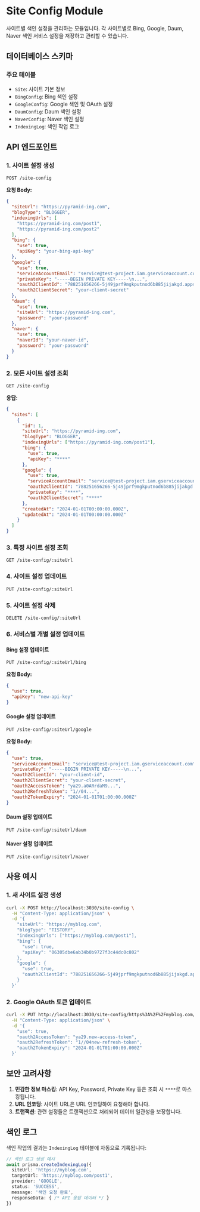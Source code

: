 # Site Config Module

사이트별 색인 설정을 관리하는 모듈입니다. 각 사이트별로 Bing, Google, Daum, Naver 색인 서비스 설정을 저장하고 관리할 수 있습니다.

## 데이터베이스 스키마

### 주요 테이블
- `Site`: 사이트 기본 정보
- `BingConfig`: Bing 색인 설정
- `GoogleConfig`: Google 색인 및 OAuth 설정
- `DaumConfig`: Daum 색인 설정
- `NaverConfig`: Naver 색인 설정
- `IndexingLog`: 색인 작업 로그

## API 엔드포인트

### 1. 사이트 설정 생성
```
POST /site-config
```

**요청 Body:**
```json
{
  "siteUrl": "https://pyramid-ing.com",
  "blogType": "BLOGGER",
  "indexingUrls": [
    "https://pyramid-ing.com/post1",
    "https://pyramid-ing.com/post2"
  ],
  "bing": {
    "use": true,
    "apiKey": "your-bing-api-key"
  },
  "google": {
    "use": true,
    "serviceAccountEmail": "service@test-project.iam.gserviceaccount.com",
    "privateKey": "-----BEGIN PRIVATE KEY-----\n...",
    "oauth2ClientId": "788251656266-5j49jprf9mgkputnod6b885jijakgd.apps.googleusercontent.com",
    "oauth2ClientSecret": "your-client-secret"
  },
  "daum": {
    "use": true,
    "siteUrl": "https://pyramid-ing.com",
    "password": "your-password"
  },
  "naver": {
    "use": true,
    "naverId": "your-naver-id",
    "password": "your-password"
  }
}
```

### 2. 모든 사이트 설정 조회
```
GET /site-config
```

**응답:**
```json
{
  "sites": [
    {
      "id": 1,
      "siteUrl": "https://pyramid-ing.com",
      "blogType": "BLOGGER",
      "indexingUrls": ["https://pyramid-ing.com/post1"],
      "bing": {
        "use": true,
        "apiKey": "****"
      },
      "google": {
        "use": true,
        "serviceAccountEmail": "service@test-project.iam.gserviceaccount.com",
        "oauth2ClientId": "788251656266-5j49jprf9mgkputnod6b885jijakgd.apps.googleusercontent.com",
        "privateKey": "****",
        "oauth2ClientSecret": "****"
      },
      "createdAt": "2024-01-01T00:00:00.000Z",
      "updatedAt": "2024-01-01T00:00:00.000Z"
    }
  ]
}
```

### 3. 특정 사이트 설정 조회
```
GET /site-config/:siteUrl
```

### 4. 사이트 설정 업데이트
```
PUT /site-config/:siteUrl
```

### 5. 사이트 설정 삭제
```
DELETE /site-config/:siteUrl
```

### 6. 서비스별 개별 설정 업데이트

#### Bing 설정 업데이트
```
PUT /site-config/:siteUrl/bing
```

**요청 Body:**
```json
{
  "use": true,
  "apiKey": "new-api-key"
}
```

#### Google 설정 업데이트
```
PUT /site-config/:siteUrl/google
```

**요청 Body:**
```json
{
  "use": true,
  "serviceAccountEmail": "service@test-project.iam.gserviceaccount.com",
  "privateKey": "-----BEGIN PRIVATE KEY-----\n...",
  "oauth2ClientId": "your-client-id",
  "oauth2ClientSecret": "your-client-secret",
  "oauth2AccessToken": "ya29.a0ARrdaM9...",
  "oauth2RefreshToken": "1//04...",
  "oauth2TokenExpiry": "2024-01-01T01:00:00.000Z"
}
```

#### Daum 설정 업데이트
```
PUT /site-config/:siteUrl/daum
```

#### Naver 설정 업데이트
```
PUT /site-config/:siteUrl/naver
```

## 사용 예시

### 1. 새 사이트 설정 생성
```bash
curl -X POST http://localhost:3030/site-config \
  -H "Content-Type: application/json" \
  -d '{
    "siteUrl": "https://myblog.com",
    "blogType": "TISTORY",
    "indexingUrls": ["https://myblog.com/post1"],
    "bing": {
      "use": true,
      "apiKey": "06305dbe6ab34b0b9727f3c44dc0c802"
    },
    "google": {
      "use": true,
      "oauth2ClientId": "788251656266-5j49jprf9mgkputnod6b885jijakgd.apps.googleusercontent.com"
    }
  }'
```

### 2. Google OAuth 토큰 업데이트
```bash
curl -X PUT http://localhost:3030/site-config/https%3A%2F%2Fmyblog.com/google \
  -H "Content-Type: application/json" \
  -d '{
    "use": true,
    "oauth2AccessToken": "ya29.new-access-token",
    "oauth2RefreshToken": "1//04new-refresh-token",
    "oauth2TokenExpiry": "2024-01-01T01:00:00.000Z"
  }'
```

## 보안 고려사항

1. **민감한 정보 마스킹**: API Key, Password, Private Key 등은 조회 시 `****`로 마스킹됩니다.
2. **URL 인코딩**: 사이트 URL은 URL 인코딩하여 요청해야 합니다.
3. **트랜잭션**: 관련 설정들은 트랜잭션으로 처리되어 데이터 일관성을 보장합니다.

## 색인 로그

색인 작업의 결과는 `IndexingLog` 테이블에 자동으로 기록됩니다:

```typescript
// 색인 로그 생성 예시
await prisma.createIndexingLog({
  siteUrl: 'https://myblog.com',
  targetUrl: 'https://myblog.com/post1',
  provider: 'GOOGLE',
  status: 'SUCCESS',
  message: '색인 요청 완료',
  responseData: { /* API 응답 데이터 */ }
})
``` 